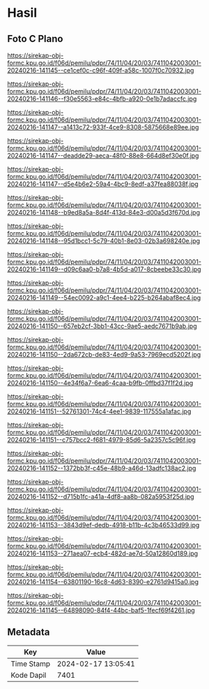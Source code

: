 # Hasil

## Foto C Plano

https://sirekap-obj-formc.kpu.go.id/f06d/pemilu/pdpr/74/11/04/20/03/7411042003001-20240216-141145--ce1cef0c-c96f-409f-a58c-1007f0c70932.jpg

https://sirekap-obj-formc.kpu.go.id/f06d/pemilu/pdpr/74/11/04/20/03/7411042003001-20240216-141146--f30e5563-e84c-4bfb-a920-0e1b7adaccfc.jpg

https://sirekap-obj-formc.kpu.go.id/f06d/pemilu/pdpr/74/11/04/20/03/7411042003001-20240216-141147--a1413c72-933f-4ce9-8308-5875668e89ee.jpg

https://sirekap-obj-formc.kpu.go.id/f06d/pemilu/pdpr/74/11/04/20/03/7411042003001-20240216-141147--deadde29-aeca-48f0-88e8-664d8ef30e0f.jpg

https://sirekap-obj-formc.kpu.go.id/f06d/pemilu/pdpr/74/11/04/20/03/7411042003001-20240216-141147--d5e4b6e2-59a4-4bc9-8edf-a37fea88038f.jpg

https://sirekap-obj-formc.kpu.go.id/f06d/pemilu/pdpr/74/11/04/20/03/7411042003001-20240216-141148--b9ed8a5a-8d4f-413d-84e3-d00a5d3f670d.jpg

https://sirekap-obj-formc.kpu.go.id/f06d/pemilu/pdpr/74/11/04/20/03/7411042003001-20240216-141148--95d1bcc1-5c79-40b1-8e03-02b3a698240e.jpg

https://sirekap-obj-formc.kpu.go.id/f06d/pemilu/pdpr/74/11/04/20/03/7411042003001-20240216-141149--d09c6aa0-b7a8-4b5d-a017-8cbeebe33c30.jpg

https://sirekap-obj-formc.kpu.go.id/f06d/pemilu/pdpr/74/11/04/20/03/7411042003001-20240216-141149--54ec0092-a9c1-4ee4-b225-b264abaf8ec4.jpg

https://sirekap-obj-formc.kpu.go.id/f06d/pemilu/pdpr/74/11/04/20/03/7411042003001-20240216-141150--657eb2cf-3bb1-43cc-9ae5-aedc7671b9ab.jpg

https://sirekap-obj-formc.kpu.go.id/f06d/pemilu/pdpr/74/11/04/20/03/7411042003001-20240216-141150--2da672cb-de83-4ed9-9a53-7969ecd5202f.jpg

https://sirekap-obj-formc.kpu.go.id/f06d/pemilu/pdpr/74/11/04/20/03/7411042003001-20240216-141150--4e34f6a7-6ea6-4caa-b9fb-0ffbd37f1f2d.jpg

https://sirekap-obj-formc.kpu.go.id/f06d/pemilu/pdpr/74/11/04/20/03/7411042003001-20240216-141151--52761301-74c4-4ee1-9839-117555a1afac.jpg

https://sirekap-obj-formc.kpu.go.id/f06d/pemilu/pdpr/74/11/04/20/03/7411042003001-20240216-141151--c757bcc2-f681-4979-85d6-5a2357c5c96f.jpg

https://sirekap-obj-formc.kpu.go.id/f06d/pemilu/pdpr/74/11/04/20/03/7411042003001-20240216-141152--1372bb3f-c45e-48b9-a46d-13adfc138ac2.jpg

https://sirekap-obj-formc.kpu.go.id/f06d/pemilu/pdpr/74/11/04/20/03/7411042003001-20240216-141152--d715b1fc-a41a-4df8-aa8b-082a5953f25d.jpg

https://sirekap-obj-formc.kpu.go.id/f06d/pemilu/pdpr/74/11/04/20/03/7411042003001-20240216-141153--3843d9ef-dedb-4918-b11b-4c3b46533d99.jpg

https://sirekap-obj-formc.kpu.go.id/f06d/pemilu/pdpr/74/11/04/20/03/7411042003001-20240216-141153--271aea07-ecb4-482d-ae7d-50a12860d189.jpg

https://sirekap-obj-formc.kpu.go.id/f06d/pemilu/pdpr/74/11/04/20/03/7411042003001-20240216-141154--63801190-16c8-4d63-8390-e2761d9415a0.jpg

https://sirekap-obj-formc.kpu.go.id/f06d/pemilu/pdpr/74/11/04/20/03/7411042003001-20240216-141145--64898090-84f4-44bc-baf5-1fecf69f4261.jpg


## Metadata

| Key        | Value               |
| ---------- | ------------------- |
| Time Stamp | 2024-02-17 13:05:41 |
| Kode Dapil | 7401                |



